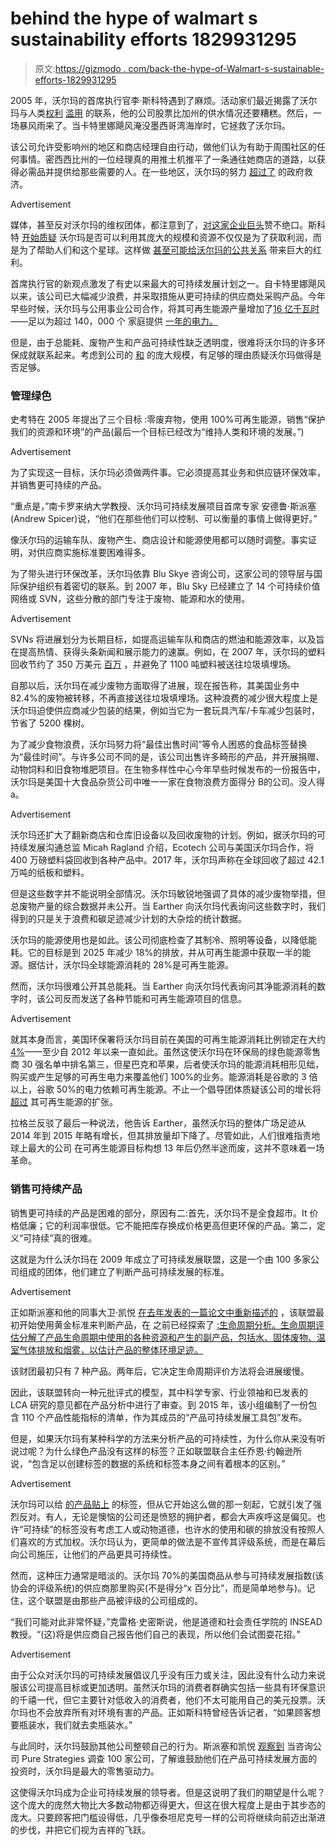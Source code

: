# behind the hype of walmart s sustainability efforts 1829931295

> 原文:[https://gizmodo . com/back-the-hype-of-Walmart-s-sustainable-efforts-1829931295](https://gizmodo.com/behind-the-hype-of-walmart-s-sustainability-efforts-1829931295)

2005 年，沃尔玛的首席执行官李·斯科特遇到了麻烦。活动家们最近揭露了沃尔玛与人类[权利](https://www.amiba.net/wp-content/uploads/2015/08/everyday-low-wages-georgemiller-walmartreport.pdf) [滥用](https://usatoday30.usatoday.com/money/companies/management/2005-11-02-walmart-employees_x.htm) 的联系，他的公司股票比加州的供水情况还要糟糕。然后，一场暴风雨来了。当卡特里娜飓风淹没墨西哥湾海岸时，它拯救了沃尔玛。

该公司允许受影响州的地区和商店经理自由行动，做他们认为有助于周围社区的任何事情。密西西比州的一位经理真的用推土机推平了一条通往她商店的道路，以获得必需品并提供给那些需要的人。在一些地区，沃尔玛的努力 [超过了](https://www.npr.org/templates/story/story.php?storyId=4839696) 的政府救济。

<label class="bxm4mm-13 juykRM">Advertisement</label>

媒体，甚至反对沃尔玛的维权团体，都注意到了，[对这家企业巨头](https://www.wsj.com/articles/SB112648681539237605)赞不绝口。斯科特 [开始质疑](https://corporate.walmart.com/_news_/executive-viewpoints/twenty-first-century-leadership) 沃尔玛是否可以利用其庞大的规模和资源不仅仅是为了获取利润，而是为了帮助人们和这个星球。这样做 [甚至可能给沃尔玛的公共关系](https://www.corp-research.org/e-letter/disaster-relief) 带来巨大的红利。

首席执行官的新观点激发了有史以来最大的可持续发展计划之一。自卡特里娜飓风以来，该公司已大幅减少浪费，并采取措施从更可持续的供应商处采购产品。今年早些时候，沃尔玛与公用事业公司合作，将其可再生能源产量增加了[16 亿千瓦时](https://www.chainstoreage.com/store-spaces/walmart-ramps-renewable-energy-use/)——足以为超过 140，000 个 家庭提供 [一年的电力。](https://www.eia.gov/tools/faqs/faq.php?id=97&t=3)

但是，由于总能耗、废物产生和产品可持续性缺乏透明度，很难将沃尔玛的许多环保成就联系起来。考虑到公司的 [和](http://fortune.com/global500/) 的庞大规模，有足够的理由质疑沃尔玛做得是否足够。

### 管理绿色

史考特在 2005 年提出了三个目标 :零废弃物，使用 100%可再生能源，销售“保护我们的资源和环境”的产品(最后一个目标已经改为“维持人类和环境的发展。”)

<label class="bxm4mm-13 juykRM">Advertisement</label>

为了实现这一目标，沃尔玛必须做两件事。它必须提高其业务和供应链环保效率，并销售更可持续的产品。

“重点是，”南卡罗来纳大学教授、沃尔玛可持续发展项目首席专家 安德鲁·斯派塞(Andrew Spicer)说，“他们在那些他们可以控制、可以衡量的事情上做得更好。”

像沃尔玛的运输车队、废物产生、商店设计和能源使用都可以随时调整。事实证明，对供应商实施标准要困难得多。

为了带头进行环保改革，沃尔玛依靠 Blu Skye 咨询公司，这家公司的领导层与国际保护组织有着密切的联系。到 2007 年，Blu Sky 已经建立了 14 个可持续价值网络或 SVN，这些分散的部门专注于废物、能源和水的使用。

<label class="bxm4mm-13 juykRM">Advertisement</label>

SVNs 将进展划分为长期目标，如提高运输车队和商店的燃油和能源效率，以及旨在提高热情、获得头条新闻和展示能力的速赢。例如，在 2007 年，沃尔玛的塑料回收节约了 350 万美元 [百万](https://sc.edu/study/colleges_schools/moore/documents/sustainability/andy_ruben_b.pdf) ，并避免了 1100 吨塑料被送往垃圾填埋场。

自那以后，沃尔玛在减少废物方面取得了进展，现在报告称，其美国业务中 82.4%的废物被转移，不再直接送往垃圾填埋场。这种浪费的减少很大程度上是沃尔玛迫使供应商减少包装的结果，例如当它为一套玩具汽车/卡车减少包装时，节省了 5200 棵树。

为了减少食物浪费，沃尔玛努力将“最佳出售时间”等令人困惑的食品标签替换为“最佳时间”。与许多公司不同的是，该公司出售许多畸形的产品，并开展捐赠、动物饲料和旧食物堆肥项目。在生物多样性中心今年早些时候发布的一份报告中，沃尔玛是美国十大食品杂货公司中唯一一家在食物浪费方面得分 B的公司。没人得 a。

<label class="bxm4mm-13 juykRM">Advertisement</label>

沃尔玛还扩大了翻新商店和仓库旧设备以及回收废物的计划。例如，据沃尔玛的可持续发展沟通总监 Micah Ragland 介绍，Ecotech 公司与美国沃尔玛合作，将 400 万磅塑料袋回收到各种产品中。2017 年，沃尔玛声称在全球回收了超过 42.1 万吨的纸板和塑料。

但是这些数字并不能说明全部情况。沃尔玛敏锐地强调了具体的减少废物举措，但总废物产量的综合数据并未公开。当 Earther 向沃尔玛代表询问这些数字时，我们得到的只是关于浪费和碳足迹减少计划的大杂烩的统计数据。

沃尔玛的能源使用也是如此。该公司彻底检查了其制冷、照明等设备，以降低能耗。它的目标是到 2025 年减少 18%的排放，并从可再生能源中获取一半的能源。据估计，沃尔玛全球能源消耗的 28%是可再生能源。

然而，沃尔玛很难公开其总能耗。当 Earther 向沃尔玛代表询问其净能源消耗的数字时，该公司反而发送了各种节能和可再生能源项目的信息。

<label class="bxm4mm-13 juykRM">Advertisement</label>

就其本身而言，美国环保署将沃尔玛目前在美国的可再生能源消耗比例锁定在大约[4%](https://www.epa.gov/greenpower/green-power-partnership-fortune-500r-partners-list)——至少自 2012 年以来一直如此。虽然这使沃尔玛在环保局的绿色能源零售商 30 强名单中排名第三，但星巴克和苹果，后者使沃尔玛的能源消耗相形见绌，购买或产生足够的可再生电力来覆盖他们 100%的业务。能源消耗是谷歌的 3 倍以上，谷歌 50%的电力依赖可再生能源。不止一个倡导团体质疑该公司的增长将 [超过](https://www.greenbiz.com/blog/2008/10/28/has-seventh-generation-sold-out-working-wal-mart) 其可再生能源的扩张。

拉格兰反驳了最后一种说法，他告诉 Earther，虽然沃尔玛的整体广场足迹从 2014 年到 2015 年略有增长，但其排放量却下降了。尽管如此，人们很难指责地球上最大的公司 在可再生能源目标构想 13 年后仍然半途而废，这并不意味着一场革命。

### 销售可持续产品

销售更可持续的产品是困难的部分，原因有二:首先，沃尔玛不是全食超市。It 价格低廉；它的利润率很低。它不能把库存换成价格更高但更环保的产品。第二，定义“可持续”真的很难。

这就是为什么沃尔玛在 2009 年成立了可持续发展联盟，这是一个由 100 多家公司组成的团体，他们建立了判断产品可持续发展的标准。

<label class="bxm4mm-13 juykRM">Advertisement</label>

正如斯派塞和他的同事大卫·凯悦 [在去年发表的一篇论文中重新描述的](https://sci-hub.tw/https://doi.org/10.1177/0008125617695287) ，该联盟最初开始使用黄金标准来判断产品，在 之前已经探索了 [:生命周期分析。生命周期评估分解了产品生命周期中使用的各种资源和产生的副产品，包括水、固体废物、温室气体排放和烟雾，以估计产品的整体环境足迹。](https://earther.com/are-reusable-bags-really-better-for-the-planet-1826567287)

该财团最初只有 7 种产品。两年后，它决定生命周期评价方法将会进展缓慢。

因此，该联盟转向一种元批评式的模型，其中科学专家、行业领袖和已发表的 LCA 研究的意见都在产品分析中进行了审查。到 2015 年，该小组编制了一份包含 110 个产品性能指标的清单，作为其成员的“产品可持续发展工具包”发布。

但是，如果沃尔玛有某种科学的方法来分析产品的可持续性，为什么你从来没有听说过呢？为什么绿色产品没有这样的标签？正如联盟联合主任乔恩·约翰逊所说，“包含足以创建标签的数据的系统和标签本身之间有着根本的区别。”

<label class="bxm4mm-13 juykRM">Advertisement</label>

沃尔玛可以给 [的产品贴上](http://journals.sagepub.com/doi/10.1177/0008125617695287) 的标签，但从它开始这么做的那一刻起，它就引发了强烈反对。有人，无论是懊恼的公司还是愤怒的拥护者，都会大声疾呼这是偏见。也许“可持续”的标签没有考虑工人或动物道德，也许水的使用和碳的排放没有按照人们喜欢的方式加权。沃尔玛认为，更简单的做法是不宣传其评级系统，而是在幕后向公司施压，让他们的产品更具可持续性。

然而，这种压力通常是暗淡的。沃尔玛 70%的美国商品从参与可持续发展指数(该协会的评级系统)的供应商那里购买(不是得分“x 百分比”，而是简单地参与)。记住，这个联盟是由那些产品被评级的公司组成的。

“我们可能对此非常怀疑，”克雷格·史密斯说，他是道德和社会责任学院的 INSEAD 教授。“(这)将是供应商自己报告他们自己的表现，所以他们会试图耍花招。”

<label class="bxm4mm-13 juykRM">Advertisement</label>

由于公众对沃尔玛的可持续发展倡议几乎没有压力或关注，因此没有什么动力来说服该公司提高目标或更加透明。虽然沃尔玛的消费者群确实包括一些具有环保意识的千禧一代，但它主要针对低收入的消费者，他们不太可能用自己的美元投票。沃尔玛也不会放弃所有对环境有害的产品。正如斯科特曾经告诉记者，“如果顾客想要瓶装水，我们就去卖瓶装水。”

与此同时，沃尔玛鼓励其他公司整顿自己的行为。斯派塞和凯悦 [观察到](https://theconversation.com/walmart-tried-to-make-sustainability-affordable-heres-what-happened-76771) 当咨询公司 Pure Strategies 调查 100 家公司，了解谁鼓励他们在产品可持续发展方面的投资时，沃尔玛是最大的零售驱动力。

这使得沃尔玛成为企业可持续发展的领导者。但是这说明了我们的期望是什么呢？这个庞大的庞然大物比大多数动物都迈得更大，但这在很大程度上是由于其步态的庞大。只要顾客把门槛设得低，几乎像泰坦尼克号一样的公司将继续向前迈出渐进的步伐，并把它们视为吉祥的飞跃。